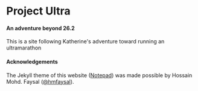 Project Ultra
====================

#### An adventure beyond 26.2 
This is a site following Katherine's adventure toward running an ultramarathon

#### Acknowledgements
The Jekyll theme of this website ([Notepad](https://github.com/hmfaysal/Notepad)) was made possible by Hossain Mohd. Faysal ([@hmfaysal](https://twitter.com/hmfaysal)).